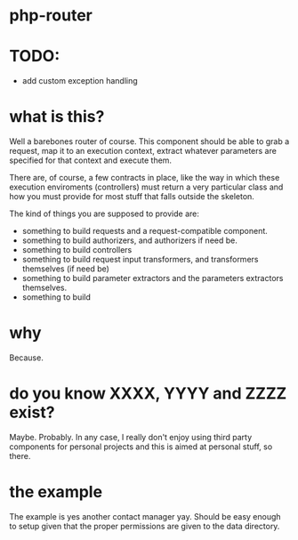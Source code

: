 # php-router

# TODO:

- add custom exception handling

# what is this?

Well a barebones router of course. This component should be able to grab a request, map it to an execution context, extract whatever parameters are specified for that context and execute them.

There are, of course, a few contracts in place, like the way in which these execution enviroments (controllers) must return a very particular class and how you must provide for most stuff that falls outside the skeleton. 

The kind of things you are supposed to provide are:

- something to build requests and a request-compatible component.
- something to build authorizers, and authorizers if need be.
- something to build controllers
- something to build request input transformers, and transformers themselves (if need be)
- something to build parameter extractors and the parameters extractors themselves.
- something to build 

# why

Because.

# do you know XXXX, YYYY and ZZZZ exist?

Maybe. Probably. In any case, I really don't enjoy using third party components for personal projects and this is aimed at personal stuff, so there.

# the example

The example is yes another contact manager yay. Should be easy enough to setup given that the proper permissions are given to the data directory.


